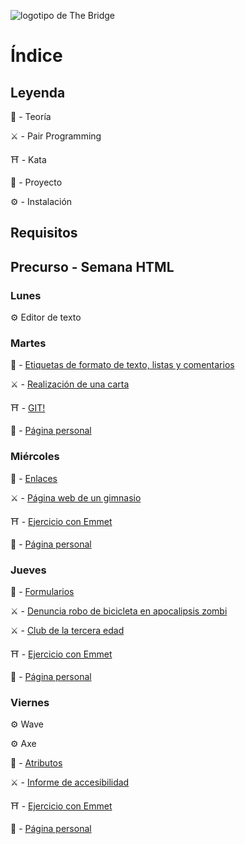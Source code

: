 ![logotipo de The Bridge](https://user-images.githubusercontent.com/27650532/77754601-e8365180-702b-11ea-8bed-5bc14a43f869.png "logotipo de The Bridge")

# Índice

## Leyenda

:scroll: - Teoría

:crossed_swords: - Pair Programming

:shinto_shrine: - Kata

:european_castle: - Proyecto

:gear: - Instalación

## Requisitos

## Precurso - Semana HTML

### Lunes

:gear: Editor de texto

###  Martes

:scroll: - [Etiquetas de formato de texto, listas y comentarios](texto.md)

:crossed_swords: - [Realización de una carta](pp/cartas/readme.md)

:shinto_shrine: - [GIT!]()

:european_castle: - [Página personal]()

### Miércoles

:scroll:  - [Enlaces](referencias_tablas_multimedia.md)

:crossed_swords: -  [Página web de un gimnasio](pp/gimnasio/readme.md)

:shinto_shrine: - [Ejercicio con Emmet](kata/emmet1/readme.md)

:european_castle: - [Página personal]()

### Jueves

:scroll: - [Formularios](formularios.md)

:crossed_swords: - [Denuncia robo de bicicleta en apocalipsis zombi]()

:crossed_swords: - [Club de la tercera edad](pp/formularios/readme.md)

:shinto_shrine: - [Ejercicio con Emmet](kata/emmet2/readme.md)

:european_castle: - [Página personal]()

### Viernes

:gear: Wave

:gear: Axe

:scroll: - [Atributos](accesibilidad.md)

:crossed_swords: - [Informe de accesibilidad]()

:shinto_shrine: - [Ejercicio con Emmet](kata/emmet3/readme.md)

:european_castle: - [Página personal]()
